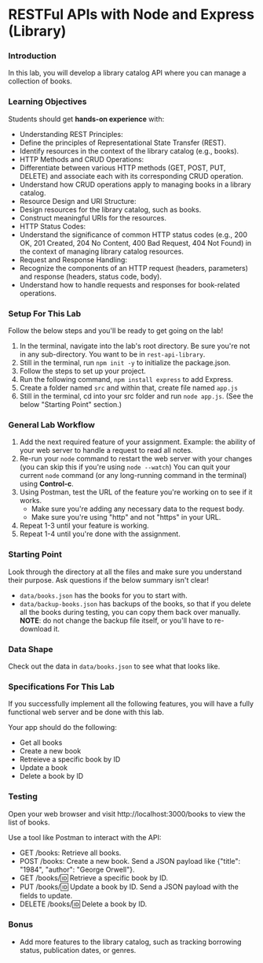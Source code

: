 # RESTFul APIs with Node and Express (Library)

### Introduction

In this lab, you will develop a library catalog API where you can manage a collection of books. 

### Learning Objectives

Students should get **hands-on experience** with:

- Understanding REST Principles: 
 - Define the principles of Representational State Transfer (REST).
 - Identify resources in the context of the library catalog (e.g., books).
- HTTP Methods and CRUD Operations:
 - Differentiate between various HTTP methods (GET, POST, PUT, DELETE) and associate each with its corresponding CRUD operation.
 - Understand how CRUD operations apply to managing books in a library catalog.
- Resource Design and URI Structure:
 - Design resources for the library catalog, such as books.
 - Construct meaningful URIs for the resources.
- HTTP Status Codes:
 - Understand the significance of common HTTP status codes (e.g., 200 OK, 201 Created, 204 No Content, 400 Bad Request, 404 Not Found) in the context of managing library catalog resources.
- Request and Response Handling:
 - Recognize the components of an HTTP request (headers, parameters) and response (headers, status code, body).
 - Understand how to handle requests and responses for book-related operations.

### Setup For This Lab

Follow the below steps and you'll be ready to get going on the lab!

1. In the terminal, navigate into the lab's root directory. Be sure you're not in any sub-directory. You want to be in `rest-api-library`.
2. Still in the terminal, run `npm init -y` to initialize the package.json.
3. Follow the steps to set up your project.
4. Run the following command, `npm install express` to add Express.
5. Create a folder named `src` and within that, create file named `app.js`
6. Still in the terminal, cd into your src folder and run `node app.js`. (See the below "Starting Point" section.)

### General Lab Workflow

1. Add the next required feature of your assignment. Example: the ability of your web server to handle a request to read all notes.
2. Re-run your `node` command to restart the web server with your changes (you can skip this if you're using `node --watch`) You can quit your current `node` command (or any long-running command in the terminal) using **Control-c**.
3. Using Postman, test the URL of the feature you're working on to see if it works.
   - Make sure you're adding any necessary data to the request body.
   - Make sure you're using "http" and not "https" in your URL.
4. Repeat 1-3 until your feature is working.
5. Repeat 1-4 until you're done with the assignment.

### Starting Point

Look through the directory at all the files and make sure you understand their purpose. Ask questions if the below summary isn't clear!

- `data/books.json` has the books for you to start with.
- `data/backup-books.json` has backups of the books, so that if you delete all the books during testing, you can copy them back over manually. **NOTE**: do not change the backup file itself, or you'll have to re-download it.

### Data Shape

Check out the data in `data/books.json` to see what that looks like.

### Specifications For This Lab

If you successfully implement all the following features, you will have a fully functional web server and be done with this lab.

Your app should do the following:
- Get all books
- Create a new book
- Retreieve a specific book by ID
- Update a book
- Delete a book by ID

### Testing

Open your web browser and visit http://localhost:3000/books to view the list of books.

Use a tool like Postman to interact with the API:

- GET /books: Retrieve all books.
- POST /books: Create a new book. Send a JSON payload like {"title": "1984", "author": "George Orwell"}.
- GET /books/:id: Retrieve a specific book by ID.
- PUT /books/:id: Update a book by ID. Send a JSON payload with the fields to update.
- DELETE /books/:id: Delete a book by ID.


### Bonus
- Add more features to the library catalog, such as tracking borrowing status, publication dates, or genres.
